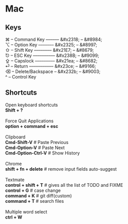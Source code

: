 # Mac

## Keys
⌘ – Command Key –––––– \&#x2318; – \&#8984;<br>
⌥ – Option Key ––––––– \&#x2325; – \&#8997;<br>
⇧ – Shift Key –––––––– \&#x21E7; – \&#8679;<br>
⎋ – ESC Key –––––––––– \&#x238B; – \&#9099;<br>
⇪ – Capslock ––––––––– \&#x21ea; – \&#8682;<br>
⏎ – Return ––––––––––– \&#x23ce; – \&#9166;<br>
⌫ – Delete/Backspace – \&#x232b; – \&#9003;<br>
^ – Control Key

## Shortcuts
Open keyboard shortcuts<br>
**Shift + ?**<br><br>
Force Quit Applications<br>
**option + command + esc**<br><br>
Clipboard<br>
**Cmd-Shift-V**       # Paste Previous<br>
**Cmd-Option-V**      # Paste Next<br>
**Cmd-Option-Ctrl-V** # Show History<br><br>
Chrome<br>
**shift + fn + delete**   # remove input fields auto-suggest<br><br>
Textmate<br>
**control + shift + T**   # gives all the list of TODO and FIXME<br>
**control + G**           # case change<br>
**command + K**          # git diff(custom)<br>
**command + T**           # search files<br><br>
Multiple word select<br>
**ctrl + W**<br><br>
